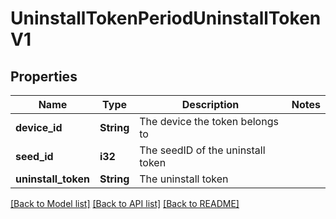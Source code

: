 # UninstallTokenPeriodUninstallTokenV1

## Properties

Name | Type | Description | Notes
------------ | ------------- | ------------- | -------------
**device_id** | **String** | The device the token belongs to | 
**seed_id** | **i32** | The seedID of the uninstall token | 
**uninstall_token** | **String** | The uninstall token | 

[[Back to Model list]](../README.md#documentation-for-models) [[Back to API list]](../README.md#documentation-for-api-endpoints) [[Back to README]](../README.md)


